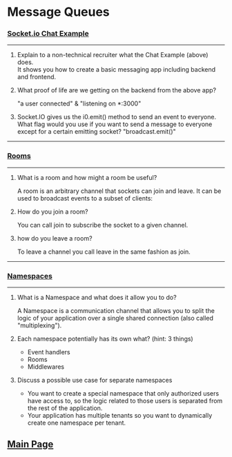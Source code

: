 # Message Queues

### [Socket.io Chat Example](https://socket.io/get-started/chat/)

---

1. Explain to a non-technical recruiter what the Chat Example (above) does.  
   It shows you how to create a basic messaging app including backend and frontend.

2. What proof of life are we getting on the backend from the above app?

   "a user connected" & "listening on \*:3000"

3. Socket.IO gives us the i0.emit() method to send an event to everyone. What flag would you use if you want to send a message to everyone except for a certain emitting socket?
   "broadcast.emit()"

---

### [Rooms](https://socket.io/docs/v4/rooms)

---

1. What is a room and how might a room be useful?

   A room is an arbitrary channel that sockets can join and leave. It can be used to broadcast events to a subset of clients:

2. How do you join a room?

   You can call join to subscribe the socket to a given channel.

3. how do you leave a room?

   To leave a channel you call leave in the same fashion as join.

---

### [Namespaces](https://socket.io/docs/v4/namespaces/)

---

1. What is a Namespace and what does it allow you to do?

   A Namespace is a communication channel that allows you to split the logic of your application over a single shared connection (also called "multiplexing").

2. Each namespace potentially has its own what? (hint: 3 things)

   - Event handlers
   - Rooms
   - Middlewares

3. Discuss a possible use case for separate namespaces

   - You want to create a special namespace that only authorized users have access to, so the logic related to those users is separated from the rest of the application.
   - Your application has multiple tenants so you want to dynamically create one namespace per tenant.

## [Main Page](../README.md)

